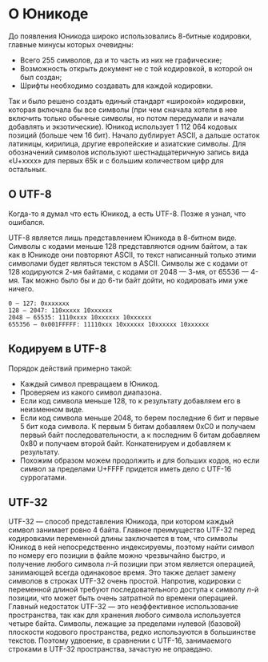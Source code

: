 # О Юникоде

До появления Юникода широко использовались 8-битные кодировки, главные минусы которых очевидны:

- Всего 255 символов, да и то часть из них не графические;
- Возможность открыть документ не с той кодировкой, в которой он был создан;
- Шрифты необходимо создавать для каждой кодировки.

Так и было решено создать единый стандарт «широкой» кодировки, которая включала бы все символы (при чем сначала хотели в нее включить только обычные символы, но потом передумали и начали добавлять и экзотические). Юникод использует 1 112 064 кодовых позиций (больше чем 16 бит). Начало дублирует ASCII, а дальше остаток латиницы, кирилица, другие европейские и азиатские символы. Для обозначений символов используют шестнадцатеричную запись вида «U+xxxx» для первых 65k и с большим количеством цифр для остальных.

## О UTF-8

Когда-то я думал что есть Юникод, а есть UTF-8. Позже я узнал, что ошибался.

UTF-8 является лишь представлением Юникода в 8-битном виде. Символы с кодами меньше 128 представляются одним байтом, а так как в Юникоде они повторяют ASCII, то текст написанный только этими символами будет являться текстом в ASCII. Символы же с кодами от 128 кодируются 2-мя байтами, с кодами от 2048 — 3-мя, от 65536 — 4-мя. Так можно было бы и до 6-ти байт дойти, но кодировать ими уже ничего.

```
0 — 127: 0xxxxxxx
128 — 2047: 110xxxxx 10xxxxxx
2048 — 65535: 1110xxxx 10xxxxxx 10xxxxxx
655356 — 0x001FFFFF: 11110xxx 10xxxxxx 10xxxxxx 10xxxxxx
```

## Кодируем в UTF-8

Порядок действий примерно такой:

- Каждый символ превращаем в Юникод.
- Проверяем из какого символ диапазона.
- Если код символа меньше 128, то к результату добавляем его в неизменном виде.
- Если код символа меньше 2048, то берем последние 6 бит и первые 5 бит кода символа. К первым 5 битам добавляем 0xC0 и получаем первый байт последовательности, а к последним 6 битам добавляем 0x80 и получаем второй байт. Конкатенируем и добавляем к результату.
- Похожим образом можем продолжить и для больших кодов, но если символ за пределами U+FFFF придется иметь дело с UTF-16 суррогатами.

## UTF-32

UTF-32 — способ представления Юникода, при котором каждый символ занимает ровно 4 байта. Главное преимущество UTF-32 перед кодировками переменной длины заключается в том, что символы Юникод в ней непосредственно индексируемы, поэтому найти символ по номеру его позиции в файле можно чрезвычайно быстро, и получение любого символа *n*-й позиции при этом является операцией, занимающей всегда одинаковое время. Это также делает замену символов в строках UTF-32 очень простой. Напротив, кодировки с переменной длиной требуют последовательного доступа к символу *n*-й позиции, что может быть очень затратной по времени операцией. Главный недостаток UTF-32 — это неэффективное использование пространства, так как для хранения любого символа используется четыре байта. Символы, лежащие за пределами нулевой (базовой) плоскости кодового пространства, редко используются в большинстве текстов. Поэтому удвоение, в сравнении с UTF-16, занимаемого строками в UTF-32 пространства, зачастую не оправдано.